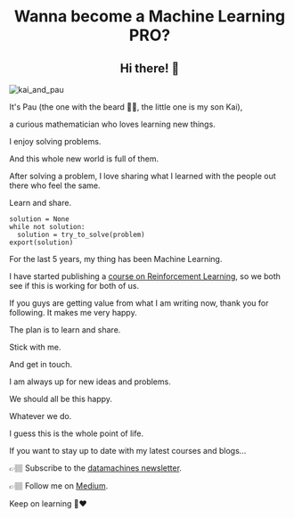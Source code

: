 <!--
**Paulescu/Paulescu** is a ✨ _special_ ✨ repository because its `README.md` (this file) appears on your GitHub profile.

Here are some ideas to get you started:

- 🔭 I’m currently working on ...
- 🌱 I’m currently learning ...
- 👯 I’m looking to collaborate on ...
- 🤔 I’m looking for help with ...
- 💬 Ask me about ...
- 📫 How to reach me: ...
- 😄 Pronouns: ...
- ⚡ Fun fact: ...
-->

<div align="center">
<h1>Wanna become a Machine Learning PRO?</h1>
<h2>Hi there! 👋</h2>
</div>


![kai_and_pau](http://datamachines.xyz/wp-content/uploads/2022/02/71264ccf-92bc-442d-bf29-4f5638c8be01.jpg)

It's Pau (the one with the beard 🧔🏻, the little one is my son Kai),

a curious mathematician who loves learning new things.

I enjoy solving problems.

And this whole new world is full of them.

After solving a problem, I love sharing what I learned with the people out there who feel the same.

Learn and share.

```
solution = None
while not solution:
  solution = try_to_solve(problem)
export(solution)
```

For the last 5 years, my thing has been Machine Learning.

I have started publishing a [course on Reinforcement Learning](http://datamachines.xyz/the-hands-on-reinforcement-learning-course/), so we both see if this is working for both of us.

If you guys are getting value from what I am writing now, thank you for following. It makes me very happy.

The plan is to learn and share.

Stick with me.

And get in touch.

I am always up for new ideas and problems.

We should all be this happy.

Whatever we do.

I guess this is the whole point of life.

If you want to stay up to date with my latest courses and blogs...

👉🏽 Subscribe to the [datamachines newsletter](https://datamachines.xyz/subscribe/).

👉🏽 Follow me on [Medium](https://pau-labarta-bajo.medium.com/).

Keep on learning 🧠❤️
